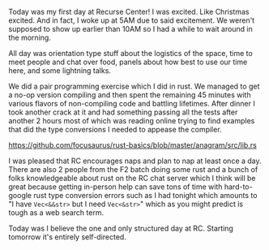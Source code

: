 Today was my first day at Recurse Center! I was excited. Like Christmas excited. And in fact, I woke up at 5AM due to said excitement. We weren't supposed to show up earlier than 10AM so I had a while to wait around in the morning.

All day was orientation type stuff about the logistics of the space, time to meet people and chat over food, panels about how best to use our time here, and some lightning talks.

We did a pair programming exercise which I did in rust. We managed to get a no-op version compiling and then spent the remaining 45 minutes with various flavors of non-compiling code and battling lifetimes. After dinner I took another crack at it and had something passing all the tests after another 2 hours most of which was reading online trying to find examples that did the type conversions I needed to appease the compiler.

https://github.com/focusaurus/rust-basics/blob/master/anagram/src/lib.rs

I was pleased that RC encourages naps and plan to nap at least once a day. There are also 2 people from the F2 batch doing some rust and a bunch of folks knowledgeable about rust on the RC chat server which I think will be great because getting in-person help can save tons of time with hard-to-google rust type conversion errors such as I had tonight which amounts to "I have `Vec<&&str>` but I need `Vec<&str>`" which as you might predict is tough as a web search term.

Today was I believe the one and only structured day at RC. Starting tomorrow it's entirely self-directed.
